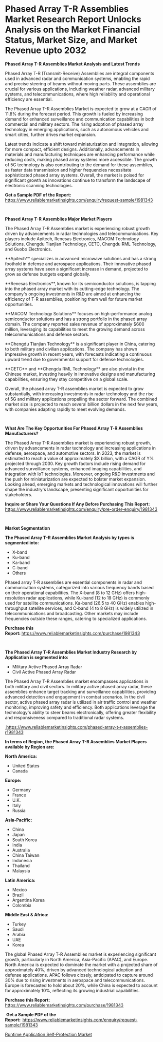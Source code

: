 <p><h1>Phased Array T-R Assemblies Market Research Report Unlocks Analysis on the Market Financial Status, Market Size, and Market Revenue upto 2032</h1></p><p><strong>Phased Array T-R Assemblies Market Analysis and Latest Trends</strong></p>
<p><p>Phased Array T-R (Transmit-Receive) Assemblies are integral components used in advanced radar and communication systems, enabling the rapid and precise steering of beams without moving parts. These assemblies are crucial for various applications, including weather radar, advanced military systems, and telecommunications, where high reliability and operational efficiency are essential.</p><p>The Phased Array T-R Assemblies Market is expected to grow at a CAGR of 11.8% during the forecast period. This growth is fueled by increasing demand for enhanced surveillance and communication capabilities in both commercial and military sectors. The rising adoption of phased array technology in emerging applications, such as autonomous vehicles and smart cities, further drives market expansion.</p><p>Latest trends indicate a shift toward miniaturization and integration, allowing for more compact, efficient designs. Additionally, advancements in materials and manufacturing techniques are enhancing performance while reducing costs, making phased array systems more accessible. The growth of 5G technology is also contributing to the demand for these assemblies, as faster data transmission and higher frequencies necessitate sophisticated phased array systems. Overall, the market is poised for significant growth as innovations continue to transform the landscape of electronic scanning technologies.</p></p>
<p><strong>Get a Sample PDF of the Report:&nbsp;</strong> <a href="https://www.reliablemarketinsights.com/enquiry/request-sample/1981343?utm_campaign=1894&utm_medium=2&utm_source=Github&utm_content=ia&utm_term=15012025&utm_id=phased-array-t-r-assemblies">https://www.reliablemarketinsights.com/enquiry/request-sample/1981343</a></p>
<p>&nbsp;</p>
<p><strong>Phased Array T-R Assemblies Major Market Players</strong></p>
<p><p>The Phased Array T-R Assemblies market is experiencing robust growth driven by advancements in radar technologies and telecommunications. Key players include Apitech, Renesas Electronics, MACOM Technology Solutions, Chengdu Tianjian Technology, CETC, Chengdu RML Technology, and Guobo Electronics.</p><p>**Apitech** specializes in advanced microwave solutions and has a strong foothold in defense and aerospace applications. Their innovative phased array systems have seen a significant increase in demand, projected to grow as defense budgets expand globally.</p><p>**Renesas Electronics**, known for its semiconductor solutions, is tapping into the phased array market with its cutting-edge technology. The company's ongoing investments in R&D are aimed at enhancing the efficiency of T-R assemblies, positioning them well for future market opportunities.</p><p>**MACOM Technology Solutions** focuses on high-performance analog semiconductor solutions and has a strong portfolio in the phased array domain. The company reported sales revenue of approximately $600 million, leveraging its capabilities to meet the growing demand across telecommunications and defense sectors.</p><p>**Chengdu Tianjian Technology** is a significant player in China, catering to both military and civilian applications. The company has shown impressive growth in recent years, with forecasts indicating a continuous upward trend due to governmental support for defense technologies.</p><p>**CETC** and **Chengdu RML Technology** are also pivotal in the Chinese market, investing heavily in innovative designs and manufacturing capabilities, ensuring they stay competitive on a global scale. </p><p>Overall, the phased array T-R assemblies market is expected to grow substantially, with increasing investments in radar technology and the rise of 5G and military applications propelling the sector forward. The combined market size is projected to reach several billion dollars in the next few years, with companies adapting rapidly to meet evolving demands.</p></p>
<p>&nbsp;</p>
<p><strong>What Are The Key Opportunities For Phased Array T-R Assemblies Manufacturers?</strong></p>
<p><p>The Phased Array T-R Assemblies market is experiencing robust growth, driven by advancements in radar technology and increasing applications in defense, aerospace, and automotive sectors. In 2023, the market is estimated to reach a value of approximately $X billion, with a CAGR of Y% projected through 2030. Key growth factors include rising demand for advanced surveillance systems, enhanced imaging capabilities, and integration with IoT technologies. Moreover, ongoing R&D investments and the push for miniaturization are expected to bolster market expansion. Looking ahead, emerging markets and technological innovations will further shape the industry's landscape, presenting significant opportunities for stakeholders.</p></p>
<p><strong>Inquire or Share Your Questions If Any Before Purchasing This Report:</strong> <a href="https://www.reliablemarketinsights.com/enquiry/pre-order-enquiry/1981343?utm_campaign=1894&utm_medium=2&utm_source=Github&utm_content=ia&utm_term=15012025&utm_id=phased-array-t-r-assemblies">https://www.reliablemarketinsights.com/enquiry/pre-order-enquiry/1981343</a></p>
<p>&nbsp;</p>
<p><strong>Market Segmentation</strong></p>
<p><strong>The Phased Array T-R Assemblies Market Analysis by types is segmented into:</strong></p>
<p><ul><li>X-band</li><li>Ku-band</li><li>Ka-band</li><li>C-band</li><li>Others</li></ul></p>
<p><p>Phased array T-R assemblies are essential components in radar and communication systems, categorized into various frequency bands based on their operational capabilities. The X-band (8 to 12 GHz) offers high-resolution radar applications, while Ku-band (12 to 18 GHz) is commonly used for satellite communications. Ka-band (26.5 to 40 GHz) enables high-throughput satellite services, and C-band (4 to 8 GHz) is widely utilized in telecommunications and broadcasting. Other markets may include frequencies outside these ranges, catering to specialized applications.</p></p>
<p><strong>Purchase this Report:&nbsp;</strong><a href="https://www.reliablemarketinsights.com/purchase/1981343?utm_campaign=1894&utm_medium=2&utm_source=Github&utm_content=ia&utm_term=15012025&utm_id=phased-array-t-r-assemblies">https://www.reliablemarketinsights.com/purchase/1981343</a></p>
<p>&nbsp;</p>
<p><strong>The Phased Array T-R Assemblies Market Industry Research by Application is segmented into:</strong></p>
<p><ul><li>Military Active Phased Array Radar</li><li>Civil Active Phased Array Radar</li></ul></p>
<p><p>The Phased Array T-R Assemblies market encompasses applications in both military and civil sectors. In military active phased array radar, these assemblies enhance target tracking and surveillance capabilities, providing advanced detection and engagement in combat scenarios. In the civil sector, active phased array radar is utilized in air traffic control and weather monitoring, improving safety and efficiency. Both applications leverage the technology's ability to steer beams electronically, offering greater flexibility and responsiveness compared to traditional radar systems.</p></p>
<p><a href="https://www.reliablemarketinsights.com/phased-array-t-r-assemblies-r1981343?utm_campaign=1894&utm_medium=2&utm_source=Github&utm_content=ia&utm_term=15012025&utm_id=phased-array-t-r-assemblies">&nbsp;https://www.reliablemarketinsights.com/phased-array-t-r-assemblies-r1981343</a></p>
<p><strong>In terms of Region, the Phased Array T-R Assemblies Market Players available by Region are:</strong></p>
<p>
    <p> <strong> North America: </strong>
        <ul>
            <li>United States</li>
            <li>Canada</li>
        </ul>
        </p> 
    <p> <strong> Europe: </strong>
        <ul>
            <li>Germany</li>
            <li>France</li>
            <li>U.K.</li>
            <li>Italy</li>
            <li>Russia</li>
        </ul>
        </p> 
    <p> <strong> Asia-Pacific: </strong>
        <ul>
            <li>China</li>
            <li>Japan</li>
            <li>South Korea</li>
            <li>India</li>
            <li>Australia</li>
            <li>China Taiwan</li>
            <li>Indonesia</li>
            <li>Thailand</li>
            <li>Malaysia</li>
        </ul>
        </p> 
    <p> <strong> Latin America: </strong>
        <ul>
            <li>Mexico</li>
            <li>Brazil</li>
            <li>Argentina Korea</li>
            <li>Colombia</li>
        </ul>
        </p> 
    <p> <strong> Middle East & Africa: </strong>
        <ul>
            <li>Turkey</li>
            <li>Saudi</li>
            <li>Arabia</li>
            <li>UAE</li>
            <li>Korea</li>
        </ul>
    </p>
    </p>
<p><p>The global Phased Array T-R Assemblies market is experiencing significant growth, particularly in North America, Asia-Pacific (APAC), and Europe. North America is expected to dominate the market with a projected share of approximately 40%, driven by advanced technological adoption and defense applications. APAC follows closely, anticipated to capture around 30% due to rising investments in aerospace and telecommunications. Europe is forecasted to hold about 20%, while China is expected to account for approximately 10%, reflecting its growing industrial capabilities.</p></p>
<p><strong>Purchase this Report: </strong><a href="https://www.reliablemarketinsights.com/purchase/1981343?utm_campaign=1894&utm_medium=2&utm_source=Github&utm_content=ia&utm_term=15012025&utm_id=phased-array-t-r-assemblies">https://www.reliablemarketinsights.com/purchase/1981343</a></p>
<p>&nbsp;<strong>Get a Sample PDF of the Report:&nbsp;&nbsp;</strong><a href="https://www.reliablemarketinsights.com/enquiry/request-sample/1981343?utm_campaign=1894&utm_medium=2&utm_source=Github&utm_content=ia&utm_term=15012025&utm_id=phased-array-t-r-assemblies">https://www.reliablemarketinsights.com/enquiry/request-sample/1981343</a></p>
<p><strong></strong></p>
<p><p><a href="https://github.com/marloy8/Market-Research-Report-List-6/blob/main/runtime-application-self-protection-market.md?utm_campaign=1894&utm_medium=2&utm_source=Github&utm_content=ia&utm_term=15012025&utm_id=phased-array-t-r-assemblies">Runtime Application Self-Protection Market</a></p></p>